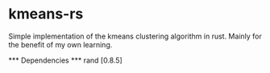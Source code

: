 # kmeans-rs
Simple implementation of the kmeans clustering algorithm in rust. Mainly for the benefit of my own learning.

*** Dependencies ***
rand [0.8.5]
